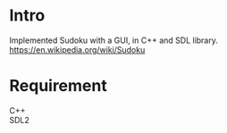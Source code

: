 # Intro
Implemented Sudoku with a GUI, in C++ and SDL library.
https://en.wikipedia.org/wiki/Sudoku

# Requirement
C++<br>
SDL2
